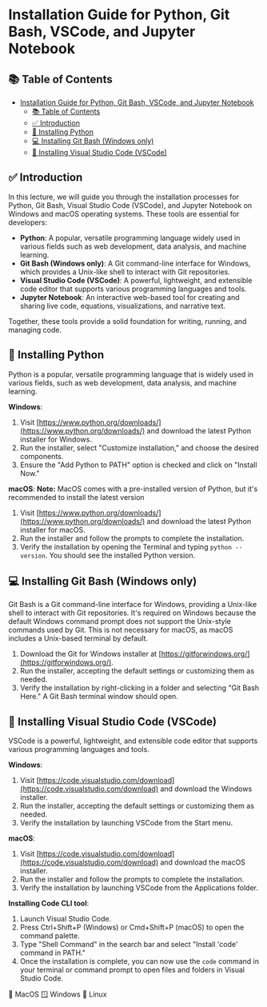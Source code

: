 # Installation Guide for Python, Git Bash, VSCode, and Jupyter Notebook

## 📚 Table of Contents

- [Installation Guide for Python, Git Bash, VSCode, and Jupyter Notebook](#installation-guide-for-python-git-bash-vscode-and-jupyter-notebook)
  - [📚 Table of Contents](#-table-of-contents)
  - [✅ Introduction](#-introduction)
  - [💾 Installing Python](#-installing-python)
  - [💻 Installing Git Bash (Windows only)](#-installing-git-bash-windows-only)
  - [🔵 Installing Visual Studio Code (VSCode)](#-installing-visual-studio-code-vscode)


## ✅ Introduction

In this lecture, we will guide you through the installation processes for Python, Git Bash, Visual Studio Code (VSCode), and Jupyter Notebook on Windows and macOS operating systems. These tools are essential for developers:

- **Python**: A popular, versatile programming language widely used in various fields such as web development, data analysis, and machine learning.
- **Git Bash (Windows only)**: A Git command-line interface for Windows, which provides a Unix-like shell to interact with Git repositories.
- **Visual Studio Code (VSCode)**: A powerful, lightweight, and extensible code editor that supports various programming languages and tools.
- **Jupyter Notebook**: An interactive web-based tool for creating and sharing live code, equations, visualizations, and narrative text.

Together, these tools provide a solid foundation for writing, running, and managing code.

## 💾 Installing Python

Python is a popular, versatile programming language that is widely used in various fields, such as web development, data analysis, and machine learning.

**Windows**:
  1. Visit [https://www.python.org/downloads/](https://www.python.org/downloads/) and download the latest Python installer for Windows.
  2. Run the installer, select "Customize installation," and choose the desired components.
  3. Ensure the "Add Python to PATH" option is checked and click on "Install Now."

**macOS**:
 **Note:** MacOS comes with a pre-installed version of Python, but it's recommended to install the latest version
 1. Visit [https://www.python.org/downloads/](https://www.python.org/downloads/) and download the latest Python installer for macOS.
 2. Run the installer and follow the prompts to complete the installation.
 3. Verify the installation by opening the Terminal and typing `python --version`. You should see the installed Python version.

## 💻 Installing Git Bash (Windows only)

Git Bash is a Git command-line interface for Windows, providing a Unix-like shell to interact with Git repositories. It's required on Windows because the default Windows command prompt does not support the Unix-style commands used by Git. This is not necessary for macOS, as macOS includes a Unix-based terminal by default.

1. Download the Git for Windows installer at [https://gitforwindows.org/](https://gitforwindows.org/).
2. Run the installer, accepting the default settings or customizing them as needed.
3. Verify the installation by right-clicking in a folder and selecting "Git Bash Here." A Git Bash terminal window should open.


## 🔵 Installing Visual Studio Code (VSCode)

   VSCode is a powerful, lightweight, and extensible code editor that supports various programming languages and tools.

**Windows**:
  1. Visit [https://code.visualstudio.com/download](https://code.visualstudio.com/download) and download the Windows installer.
  2. Run the installer, accepting the default settings or customizing them as needed.
  3. Verify the installation by launching VSCode from the Start menu.

**macOS**:
   1. Visit [https://code.visualstudio.com/download](https://code.visualstudio.com/download) and download the macOS installer.
   2. Run the installer and follow the prompts to complete the installation.
   3. Verify the installation by launching VSCode from the Applications folder.


**Installing Code CLI tool**:
  1. Launch Visual Studio Code.
  2. Press Ctrl+Shift+P (Windows) or Cmd+Shift+P (macOS) to open the command palette.
  3. Type "Shell Command" in the search bar and select "Install 'code' command in PATH."
  4. Once the installation is complete, you can now use the `code` command in your terminal or command prompt to open files and folders in Visual Studio Code.

🍎 MacOS
🪟 Windows
🐧 Linux